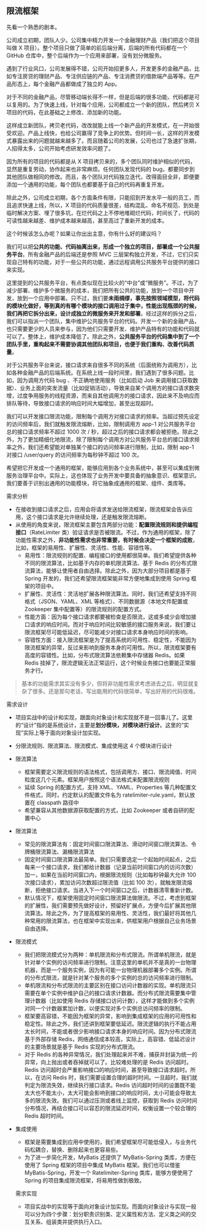 ## 限流框架
先看一个熟悉的剧本。

公司成立初期，团队人少。公司集中精力开发一个金融理财产品（我们把这个项目叫做 X 项目）。整个项目只做了简单的前后端分离，后端的所有代码都在一个 GitHub 仓库中，整个后端作为一个应用来部署，没有划分微服务。

遇到了行业风口，公司发展得不错，公司开始招更多人，开发更多的金融产品，比如专注房贷的理财产品、专注供应链的产品、专注消费贷的借款端产品等等。在产品形态上，每个金融产品都做成了独立的 App。

对于不同的金融产品，尽管移动端长得不一样，但是后端的很多功能、代码都是可以复用的。为了快速上线，针对每个应用，公司都成立一个新的团队，然后拷贝 X 项目的代码，在此基础之上修改、添加新的功能。

这样成立新团队，拷贝老代码，改改就能上线一个新产品的开发模式，在一开始很受欢迎。产品上线快，也给公司赢得了竞争上的优势。但时间一长，这样的开发模式暴露出来的问题就越来越多了。而且随着公司的发展，公司也过了急速扩张期，人招得太多，公司开始考虑研发效率问题了。

因为所有的项目的代码都是从 X 项目拷贝来的，多个团队同时维护相似的代码，显然是重复劳动，协作起来也非常麻烦。任何团队发现代码的 bug，都要同步到其他团队做相同的修改。而且，各个团队对代码独立迭代，改得面目全非，即便要添加一个通用的功能，每个团队也都要基于自己的代码再重复开发。

除此之外，公司成立初期，各个方面条件有限，只能招到开发水平一般的员工，而且追求快速上线，所以，X 项目的代码质量很差，结构混乱、命名不规范、到处是临时解决方案、埋了很多坑，在烂代码之上不停地堆砌烂代码，时间长了，代码的可读性越来越差、维护成本越来越高，甚至高过了重新开发的成本。

这个时候该怎么办呢？如果让你出出主意，你有什么好的建议吗？

我们可以把**公共的功能、代码抽离出来，形成一个独立的项目，部署成一个公共服务平台**。所有金融产品的后端还是参照 MVC 三层架构独立开发，不过，它们只实现自己特有的功能，对于一些公共的功能，通过远程调用公共服务平台提供的接口来实现。

这里提到的公共服务平台，有点类似现在比较火的“中台”或“微服务”。不过，为了减少部署、维护多个微服务的成本，我们把所有公共的功能，放到一个项目中开发，放到一个应用中部署。只不过，我们要**未雨绸缪，事先按照领域模型，将代码的模块化做好，等到真的有哪个模块的接口调用过于集中，性能出现瓶颈的时候，我们再把它拆分出来，设计成独立的微服务来开发和部署**。经过这样的拆分之后，我们可以指派一个团队，集中维护公共服务平台的代码。开发一个新的金融产品，也只需要更少的人员来参与，因为他们只需要开发、维护产品特有的功能和代码就可以了。整体上，维护成本降低了。除此之外，**公共服务平台的代码集中到了一个团队手里，重构起来不需要协调其他团队和项目，也便于我们重构、改善代码质量**。

对于公共服务平台来说，接口请求来自很多不同的系统（后面统称为调用方），比如各种金融产品的后端系统。在系统上线一段时间里，我们遇到了很多问题。比如，因为调用方代码 bug 、不正确地使用服务（比如启动 Job 来调用接口获取数据）、业务上面的突发流量（比如促销活动），导致来自某个调用方的接口请求数突增，过度争用服务的线程资源，而来自其他调用方的接口请求，因此来不及响应而排队等待，导致接口请求的响应时间大幅增加，甚至出现超时。

我们可以开发接口限流功能，限制每个调用方对接口请求的频率。当超过预先设定的访问频率后，我们就触发限流熔断，比如，限制调用方 app-1 对公共服务平台总的接口请求频率不超过 1000 次 / 秒，超过之后的接口请求都会被拒绝。除此之外，为了更加精细化地限流，除了限制每个调用方对公共服务平台总的接口请求频率之外，我们还希望能对单独某个接口的访问频率进行限制，比如，限制 app-1 对接口 /user/query 的访问频率为每秒钟不超过 100 次。

希望把它开发成一个通用的框架，能够应用到各个业务系统中，甚至可以集成到微服务治理平台中。实际上，这也体现了业务开发中要具备的抽象意识、框架意识。我们要善于识别出通用的功能模块，将它抽象成通用的框架、组件、类库等。

需求分析
* 在接收到接口请求之后，应用会将请求发送给限流框架，限流框架会告诉应用，这个接口请求是允许继续处理，还是触发限流熔断。
* 从使用的角度来说，限流框架主要包含两部分功能：**配置限流规则和提供编程接口**（RateLimiter 类）验证请求是否被限流。不过，作为通用的框架，除了功能性需求之外，**非功能性需求也非常重要，有时候会决定一个框架的成败**，比如，框架的易用性、扩展性、灵活性、性能、容错性等。
  * 易用性：限流规则的配置、编程接口的使用都很简单。我们希望提供各种不同的限流算法，比如基于内存的单机限流算法、基于 Redis 的分布式限流算法，能够让使用者自由选择。除此之外，因为大部分项目都是基于 Spring 开发的，我们还希望限流框架能非常方便地集成到使用 Spring 框架的项目中。
  * 扩展性、灵活性：灵活地扩展各种限流算法。同时，我们还希望支持不同格式（JSON、YAML、XML 等格式）、不同数据源（本地文件配置或 Zookeeper 集中配置等）的限流规则的配置方式。
  * 性能方面：因为每个接口请求都要被检查是否限流，这或多或少会增加接口请求的响应时间。而对于响应时间比较敏感的接口服务来说，我们要让限流框架尽可能低延迟，尽可能减少对接口请求本身响应时间的影响。
  * 容错性方面：接入限流框架是为了提高系统的可用性、稳定性，不能因为限流框架的异常，反过来影响到服务本身的可用性。所以，限流框架要有高度的容错性。比如，分布式限流算法依赖集中存储器 Redis。如果 Redis 挂掉了，限流逻辑无法正常运行，这个时候业务接口也要能正常服务才行。

> 基本的功能需求其实没有多少，但将非功能性需求考虑进去之后，明显就复杂了很多。还是那句老话，写出能用的代码很简单，写出好用的代码很难。

需求设计
* 项目实战中的设计和实现，跟面向对象设计和实现就不是一回事儿了。这里的“设计”指的是系统设计，主要是**划分模块，对模块进行设计**。这里的“实现”实际上等于面向对象设计加实现。
* 分限流规则、限流算法、限流模式、集成使用这 4 个模块进行设计
* 限流算法
  * 框架需要定义限流规则的语法格式，包括调用方、接口、限流阈值、时间粒度这几个元素。框架用户按照这个语法格式来配置限流规则
  * 延续 Spring 的配置方式，支持 XML、YAML、Properties 等几种配置文件格式，同时，约定默认的配置文件名为 ratelimiter-rule.yaml，默认放置在 classpath 路径中
  * 希望兼容从其他数据源获取配置的方式，比如 Zookeeper 或者自研的配置中心
* 限流算法
  * 常见的限流算法有：固定时间窗口限流算法、滑动时间窗口限流算法、令牌桶限流算法、漏桶限流算法
  * 固定时间窗口限流算法最简单。我们只需要选定一个起始时间起点，之后每来一个接口请求，我们都给计数器（记录当前时间窗口内的访问次数）加一，如果在当前时间窗口内，根据限流规则（比如每秒钟最大允许 100 次接口请求），累加访问次数超过限流值（比如 100 次），就触发限流熔断，拒绝接口请求。当进入下一个时间窗口之后，计数器清零重新计数。
  * 默认情况下，框架使用固定时间窗口限流算法做限流。不过，考虑到框架的扩展性，我们需要预先做好设计，预留好扩展点，方便今后扩展其他限流算法。除此之外，为了提高框架的易用性、灵活性，我们最好将其他几种常用的限流算法，也在框架中实现出来，供框架用户根据自己业务场景自由选择。
* 限流模式
  * 我们把限流模式分为两种：单机限流和分布式限流。所谓单机限流，就是针对单个实例的访问频率进行限制。注意这里的单机并不是真的一台物理机器，而是一个服务实例，因为有可能一台物理机器部署多个实例。所谓的分布式限流，就是针对某个服务的多个实例的总的访问频率进行限制。
  * 单机限流和分布式限流的主要区别在接口访问计数器的实现。单机限流只需要在单个实例中维护自己的接口请求计数器。而分布式限流需要集中管理计数器（比如使用 Redis 存储接口访问计数），这样才能做到多个实例对同一个计数器累加计数，以便实现对多个实例总访问频率的限制。
  * 框架要高容错，不能因为框架的异常，影响到集成框架的应用的可用性和稳定性。除此之外，我们还讲到框架要低延迟。限流逻辑的执行不能占用太长时间，不能或者很少影响接口请求本身的响应时间。因为分布式限流基于外部存储 Redis，网络通信成本较高，实际上，高容错、低延迟设计的主要场景就是基于 Redis 实现的分布式限流。
  * 对于 Redis 的各种异常情况，我们处理起来并不难，捕获并封装为统一的异常，向上抛出或者吞掉就可以了。比较难处理的是 Redis 访问超时。Redis 访问超时会严重影响接口的响应时间，甚至导致接口请求超时。所以，在访问 Redis 时，我们需要设置合理的超时时间。一旦超时，我们就判定为限流失效，继续执行接口请求。Redis 访问超时时间的设置既不能太大也不能太小，太大可能会影响到接口的响应时间，太小可能会导致太多的限流失效。我们可以通过压测或者线上监控，获取到 Redis 访问时间分布情况，再结合接口可以容忍的限流延迟时间，权衡设置一个较合理的 Redis 超时时间。
* 集成使用
  * 框架是需要集成到应用中使用的，我们希望框架尽可能低侵入，与业务代码松耦合，替换、删除起来也更容易些。
  * 为了进一步简化开发，MyBatis 还提供了 MyBatis-Spring 类库，方便在使用了 Spring 框架的项目中集成 MyBatis 框架。我们也可以借鉴 MyBatis-Spring，开发一个 Ratelimiter-Spring 类库，能够方便使用了 Spring 的项目集成限流框架，将易用性做到极致。

  需求实现
  * 项目实战中的实现等于面向对象设计加实现。而面向对象设计与实现一般可以分为四个步骤：划分职责识别类、定义属性和方法、定义类之间的交互关系、组装类并提供执行入口。